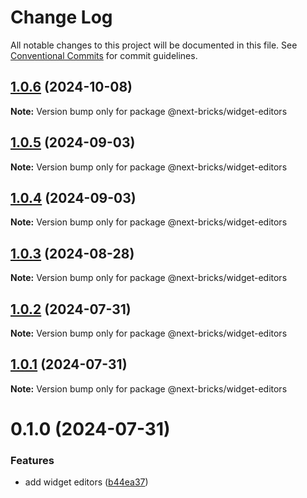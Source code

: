 # Change Log

All notable changes to this project will be documented in this file.
See [Conventional Commits](https://conventionalcommits.org) for commit guidelines.

## [1.0.6](https://github.com/easyops-cn/next-bricks/compare/@next-bricks/widget-editors@1.0.5...@next-bricks/widget-editors@1.0.6) (2024-10-08)

**Note:** Version bump only for package @next-bricks/widget-editors





## [1.0.5](https://github.com/easyops-cn/next-bricks/compare/@next-bricks/widget-editors@1.0.4...@next-bricks/widget-editors@1.0.5) (2024-09-03)

**Note:** Version bump only for package @next-bricks/widget-editors

## [1.0.4](https://github.com/easyops-cn/next-bricks/compare/@next-bricks/widget-editors@1.0.3...@next-bricks/widget-editors@1.0.4) (2024-09-03)

**Note:** Version bump only for package @next-bricks/widget-editors

## [1.0.3](https://github.com/easyops-cn/next-bricks/compare/@next-bricks/widget-editors@1.0.2...@next-bricks/widget-editors@1.0.3) (2024-08-28)

**Note:** Version bump only for package @next-bricks/widget-editors

## [1.0.2](https://github.com/easyops-cn/next-bricks/compare/@next-bricks/widget-editors@1.0.1...@next-bricks/widget-editors@1.0.2) (2024-07-31)

**Note:** Version bump only for package @next-bricks/widget-editors

## [1.0.1](https://github.com/easyops-cn/next-bricks/compare/@next-bricks/widget-editors@0.1.0...@next-bricks/widget-editors@1.0.1) (2024-07-31)

**Note:** Version bump only for package @next-bricks/widget-editors

# 0.1.0 (2024-07-31)

### Features

- add widget editors ([b44ea37](https://github.com/easyops-cn/next-bricks/commit/b44ea3732d86ebe5e20d4f9eaf65147aa072adf1))
